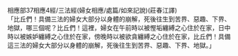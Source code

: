 相應部37相應4經/三法經(婦女相應/處篇/如來記說)(莊春江譯)  
「比丘們！具備三法的婦女大部分以身體的崩解，死後往生到苦界、惡趣、下界、地獄，哪三個呢？比丘們！這裡，婦女在午前時以被慳垢纏縛之心住於在家，日中時以被嫉妒纏縛之心住於在家，傍晚時以被欲貪纏縛之心住於在家，比丘們！具備這三法的婦女大部分以身體的崩解，死後往生到苦界、惡趣、下界、地獄。」  
  
  
